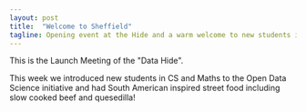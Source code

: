 ```yaml
---
layout: post
title:  "Welcome to Sheffield"
tagline: Opening event at the Hide and a warm welcome to new students in Sheffield.
---
```


This is the Launch Meeting of the "Data Hide". 

This week we introduced new students in CS and Maths to the Open Data Science initiative and had South American inspired street food including slow cooked beef and quesedilla!

